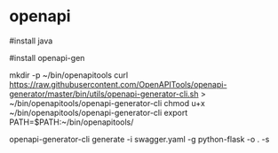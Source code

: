 # openapi

#install java


#install openapi-gen

mkdir -p ~/bin/openapitools
curl https://raw.githubusercontent.com/OpenAPITools/openapi-generator/master/bin/utils/openapi-generator-cli.sh > ~/bin/openapitools/openapi-generator-cli
chmod u+x ~/bin/openapitools/openapi-generator-cli
export PATH=$PATH:~/bin/openapitools/




openapi-generator-cli generate -i swagger.yaml -g python-flask -o . -s

